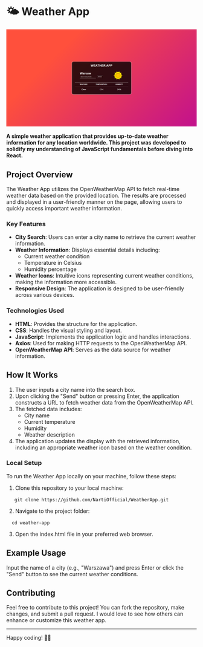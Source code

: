 # 🌤️ Weather App

![Weather App](./img/preview/WeatherApp.png)

**A simple weather application that provides up-to-date weather information for any location worldwide. This project was developed to solidify my understanding of JavaScript fundamentals before diving into React.**

## Project Overview

The Weather App utilizes the OpenWeatherMap API to fetch real-time weather data based on the provided location. The results are processed and displayed in a user-friendly manner on the page, allowing users to quickly access important weather information.

### Key Features

- **City Search**: Users can enter a city name to retrieve the current weather information.
- **Weather Information**: Displays essential details including:
  - Current weather condition
  - Temperature in Celsius
  - Humidity percentage
- **Weather Icons**: Intuitive icons representing current weather conditions, making the information more accessible.
- **Responsive Design**: The application is designed to be user-friendly across various devices.

### Technologies Used

- **HTML**: Provides the structure for the application.
- **CSS**: Handles the visual styling and layout.
- **JavaScript**: Implements the application logic and handles interactions.
- **Axios**: Used for making HTTP requests to the OpenWeatherMap API.
- **OpenWeatherMap API**: Serves as the data source for weather information.

## How It Works

1. The user inputs a city name into the search box.
2. Upon clicking the "Send" button or pressing Enter, the application constructs a URL to fetch weather data from the OpenWeatherMap API.
3. The fetched data includes:
   - City name
   - Current temperature
   - Humidity
   - Weather description
4. The application updates the display with the retrieved information, including an appropriate weather icon based on the weather condition.

### Local Setup

To run the Weather App locally on your machine, follow these steps:

1. Clone this repository to your local machine:
```
   git clone https://github.com/NartiOfficial/WeatherApp.git
```
  
2. Navigate to the project folder:
```
  cd weather-app
```

3. Open the index.html file in your preferred web browser.


## Example Usage
Input the name of a city (e.g., "Warszawa") and press Enter or click the "Send" button to see the current weather conditions.

## Contributing
Feel free to contribute to this project! You can fork the repository, make changes, and submit a pull request. I would love to see how others can enhance or customize this weather app.

---

Happy coding! 🚀🌐
